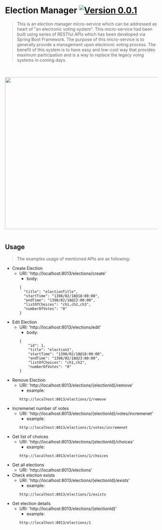# Election Manager [![Version 0.0.1](https://img.shields.io/badge/version-0.0.1-brightgreen.svg?style=flat&logo=appveyor)](https://github.com/m-hafez/Electronic-Voting/releases/latest) 
> This is an election manager micro-service which can be addressed as heart of "an electronic voting system". This micro-service had been built using series of RESTful APIs which has been developed via Spring Boot Framework. The purpose of this micro-service is to generally provide a management upon electronic voting process. The benefit of this system is to have easy and low-cost way that provides maximum participation and is a way to replace the legacy voing systems in coming days.

<p align="center">
    <br><br>
  <img width="600" height="500" src="https://cdn.xdevelop.ir/img/projects/restful/Electronic_Voting.png">
    <br><br>
</p>

## Usage
> The examples usage of mentioned APIs are as following:
- Create Election
  - URI: 'http://localhost:8013/elections/create'
    - body:
    ```
    {
      "title": "electionTitle",
      "startTime": "1398/02/18@18:00:00",
      "endTime": "1398/02/18@23:00:00",
      "listOfChoices": "ch1,ch2,ch3",
      "numberOfVotes": "0"
    }
    ```
- Edit Election
  - URI: 'http://localhost:8013/elections/edit'
    - body:
    ```
    {
        "id": 1,
        "title": "election1",
        "startTime": "1398/02/18@18:00:00",
        "endTime": "1398/02/18@23:00:00",
        "listOfChoices": "ch1,ch2",
        "numberOfVotes": "0"
    }
    ```
- Remove Election
  - URI: 'http://localhost:8013/elections/{electionId}/remove'
    - example:
    ```
    http://localhost:8013/elections/1/remove
    ``` 
- Incremenet number of votes
  - URI: 'http://localhost:8013/elections/{electionId}/votes/incremenet'
    - example:
    ```
    http://localhost:8013/elections/1/votes/incremenet
    ```
- Get list of choices
  - URI: 'http://localhost:8013/elections/{electionId}/choices'
    - example:
    ```
    http://localhost:8013/elections/1/choices
    ```
- Get all elections
  - URI: 'http://localhost:8013/elections'
- Check election exists
  - URI: 'http://localhost:8013/elections/{electionId}/exists'
    - example:
    ```
    http://localhost:8013/elections/1/exists
    ```
- Get election details
  - URI: 'http://localhost:8013/elections/{electionId}'
    - example:
    ```
    http://localhost:8013/elections/1
    ```  
